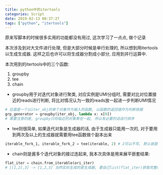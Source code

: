 ```yaml
---
title: python中的itertools
categories: Script
date: 2019-02-13 00:37:27
tags: ["python", "itertools"]
---
```


原来写脚本的时候很多实用的功能都没有用过, 这次学习了一点点, 做个记录
<!-- 摘要部分 -->
<!-- more -->

本次涉及到对大文件进行处理, 但是大部分时候是单行处理的, 所以想到用itertools以生成生成器. 这样之后也许可以将生成器分割成小部分, 应用到并行运算中.

本次用到的itertools中的三个函数:

1. groupby
2. tee
3. chain

- groupby用于对迭代对象进行聚类, 对应实例是UMI分组时, 需要对比对位置接近的reads进行判断, 将比对情况认为一致的reads放一起进一步判断UMI情况

```python
# 后面是一个以iter_obj的单个对象作为输入的函数, 以函数的返回值作为判断依据
grp_generator = groupby(iter_obj, lambda x: x[0])
# 需要注意的是, groupby只将临近的对象聚在一起, 所以有必要的话自行排序
```

- tee则很简单, 如果迭代对象是生成器的话, 由于生成器只能用一次的, 对于要用到两次及以上的生成器就需要用tee函数做个副本出来

```python
iterable_fork_1, iterable_fork_2 = tee(iterable, 2) # 2可以不写, 默认就是2
```

- chain则是酱多个迭代对象的接过连起来, 我本次具体是用来展平嵌套结果:

```python
flat_iter = chain.from_iterable(ori_iter)
# [[1,2],3] -> [1,2,3] 当然实际生成的是生成器, 要自己list(flat_iter)获取完整结果
```